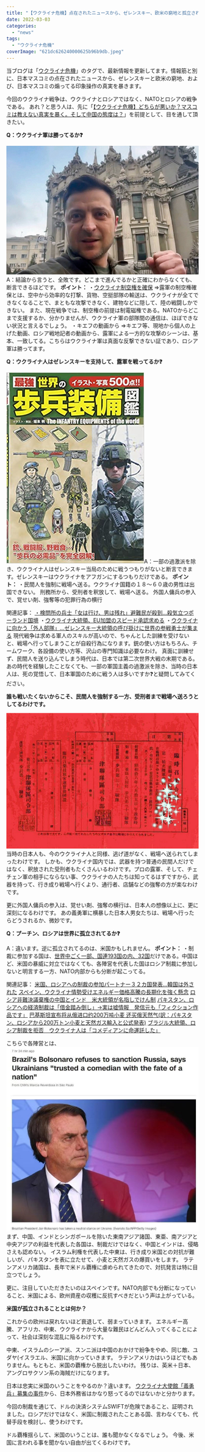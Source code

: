 ```yaml
---
title: "【ウクライナ危機】点在されたニュースから、ゼレンスキー、欧米の窮地と孤立される米国の真実"
date: 2022-03-03
categories: 
  - "news"
tags: 
  - "ウクライナ危機"
coverImage: "621dc626240000625b96b9db.jpeg"
---
```


当ブログは「[ウクライナ危機](https://blog.loveapple.cn/tag/%e3%82%a6%e3%82%af%e3%83%a9%e3%82%a4%e3%83%8a%e5%8d%b1%e6%a9%9f)」のタグで、最新情報を更新してます。情報筋と別に、日本マスコミの点在されたニュースから、ゼレンスキーと欧米の窮地、および、日本マスコミの煽ってる印象操作の真実を暴きます。

今回のウクライナ戦争は、ウクライナとロシアではなく、NATOとロシアの戦争である。 あれ？と思う人は、先に「[【ウクライナ危機】どちらが悪いか？マスコミは教えない真実を暴く。そして中国の態度は？](https://blog.loveapple.cn/news/202202259006.html)」を前提として、目を通して頂きたい。

**Q：ウクライナ軍は勝ってるか❓**

![](images/zel224-jpp040829734.jpg)A：結論から言うと、全敗です。どこまで進んでるかと正確にわからなくても、断言できるほどです。 **ポイント：** ・[ウクライナ制空権を確保](https://news.yahoo.co.jp/articles/ec6974158a9a75b17cde777911af74eb9856d140) ⇒露軍の制空権確保とは、空中から効率的な打撃、貨物、空挺部隊の輸送は、ウクライナが全てできなくなることで、まともな攻撃できなく、建物などに隠して、陸の戦闘しかできない。 また、現在戦争では、制空権の前提は制電磁権である。NATOからどこまで支援するか、分かりませんが、ウクライナ軍の部隊間の通信は、ほぼできない状況と言えるでしょう。 ・キエフの動画から ⇒キエフ等、現地から個人の上げた動画、ロシア戦地記者の動画から、露軍による一方的な攻撃のシーンは、基本、一致してる。こちらはウクライナ軍は真面な反撃できない証であり、ロシア軍は勝ってます。

**Q：ウクライナ人はゼレンスキーを支持して、露軍を戦ってるか❓**

![](images/61HAYTbfZqL._SX359_BO1204203200_.jpg)A：一部の過激派を除き、ウクライナ人はゼレンスキー当局のために戦うつもりがないと断言できます。ゼレンスキーはウクライナをアフガンにするつもりだけである。 **ポイント：** ・民間人を強制に戦場へ送る。ウクライナ国籍の１８～６０歳の男性は出国できない。 刑務所から、受刑者を釈放して、戦場へ送る。 外国人傭兵の参入で、覚せい剤、強奪等の犯罪行為の横行

関連記事： [・検問所の兵士「女は行け、男は残れ」避難民が殺到…殺気立つポーランド国境](https://www.yomiuri.co.jp/world/20220302-OYT1T50042/) ・[ウクライナ大統領、EU加盟のスピード承認求める](https://www.bbc.com/japanese/60554549) ・[ウクライナに向かう「外人部隊」…ゼレンスキー大統領の呼び掛けに世界の参戦勇士が集まる](https://news.yahoo.co.jp/articles/e6eef294f9ec325ee6d10367b8a2e516bc9994a1) 現代戦争は求める軍人のスキルが高いので、ちゃんとした訓練を受けないと、戦場へ行ってしまうことが自殺行為になります。銃の使い方はもちろん、チームワーク、各設備の使い方等、沢山の専門知識は必要なわけ。 真面に訓練せず、民間人を送り込んでしまう時代は、日本では第二次世界大戦の末期である。 あの時代を経験したことなくても、一部の軍国主義の過激派を除き、当時の日本人は、死の覚悟して、日本軍国のために戦う人は多いですか❓と疑問してみてください。

**誰も戦いたくないからこそ、民間人を強制する一方、受刑者まで戦場へ送ろうとしてるわけです。**

![](images/o0683048012537484729.jpg)当時の日本人も、今のウクライナ人と同様、逃げ道がなく、戦場へ送られてしまったわけです。 しかも、ウクライナ国内では、武器を持つ普通の民間人だけではなく、釈放された受刑者もたくさんいるわけです。プロの露軍、そして、チェチェン軍の相手にならない事、ウクライナの人たちは知ってるはずですから、武器を持って、行き成り戦場へ行くより、通行者、店舗などの強奪の方が楽なわけです。

更に外国人傭兵の参入は、覚せい剤、強奪の横行は、日本人の想像以上に、更に深刻になるわけです。 あの義勇軍に横暴した日本人男女たちは、戦場へ行ったらどうされるか、微妙です。

**Q：プーチン、ロシアは世界に孤立されてるか❓**

A：違います。逆に孤立されてるのは、米国かもしれません。 **ポイント：** ・制裁に参加する国は、[世界中ごく一部、国連193国の内、32国](https://news.yahoo.co.jp/articles/2a1eda2358c5afffcb8e92428642fcfb3f3ad10a)だけである。中国ほど、米国の暴威に対立ではなくても、各陣営を代表した国はロシア制裁に参加しないと明言する一方、NATO内部からも分断が起こってる。

関連記事： [米国、ロシアへの制裁の参加パートナー３２カ国発表…韓国は外された](https://news.yahoo.co.jp/articles/2a1eda2358c5afffcb8e92428642fcfb3f3ad10a) [スペイン、ウクライナ情勢受けエネルギー価格高騰の長期化を強く懸念](https://www.jetro.go.jp/biznews/2022/02/dc68d474112e26dd.html) [ロシア非難決議棄権の中国とインド　米大統領が名指しでけん制](https://news.yahoo.co.jp/articles/2a1eda2358c5afffcb8e92428642fcfb3f3ad10a) [パキスタン、ロシアへの経済制裁は「借金踏み倒し」→実は嘘情報　発信元も「フィクション作品です」](https://www.j-cast.com/2022/03/02432186.html?p=all) [巴基斯坦宣布将从俄进口约200万吨小麦 还买俄天然气(訳：パキスタン、ロシアから200万トン小麦と天然ガス輸入と公式発表)](https://mil.news.sina.com.cn/2022-03-02/doc-imcwiwss3748817.shtml) [ブラジル大統領、ロシア制裁を拒否　ウクライナ人は「コメディアンに命運託した」](https://news.yahoo.co.jp/articles/78a50e4251fb95cabc56202a6a7c55cb90f4119a)

こちらで各陣営とは、**![](images/FM1Uu5caIAUIbpX.png)** まず、中国、インドとシンガポールを除いた東南アジア諸国、東亜、南アジアと中央アジアの利益を代表した各国は、制裁だけではなく、中国とインドは、侵略さえも認めない。 イスラム利権を代表した中東は、行き成り米国との対抗が難しいが、パキスタンを表に立たせて、小麦と天然ガスの爆買いをします。 ラテンアメリカ諸国は、長年で米ドル覇権に虐められてきたので、対抗発言は特に目立つでしょう。

更に、注目していただきたいのはスペインです。NATO内部でも分断になっていること、米国による、欧州資産の収穫に反抗すべきだという声は上がっている。

**米国が孤立されることとは何か？**

これからの欧州は戻れないほど衰退して、弱まっていきます。 エネルギー高騰、アフリカ、中東、ウクライナから大量な難民はどんどん入ってくることによって、社会は深刻な混乱に陥るわけです。

中東、イスラムのシーア派、スンニ派は中国のおかけで紛争をやめ、同じ敵、ユダヤ(イスラエル、米国)に向かっていきます。 ラテンアメリカはいうほどでもありません。もともと、米国の覇権から脱出したいわけ。 残りは、英米＋日本、アングロサクソン系の海賊だけになります。

日本は忠実に米国のいうことをやるのか？違います。 [ウクライナ大使館「義勇兵」募集の事件](https://news.yahoo.co.jp/articles/36f1701c0dde05142c09d4930f537e6858e7551a)から、日本外務省はかなり怒ってるのではないかと分かります。

今回の制裁を通じて、ドルの決済システムSWIFTが危険であること、証明されました。ロシアだけではなく、米国に制裁されたことある国、言わなくても、代替手段を検討し、使うわけです。

ドル覇権揺らして、米国のいうことは、誰も聞かなくなるでしょう。 今後、米国に言われる事を聞かない自由が出てくるわけです。
